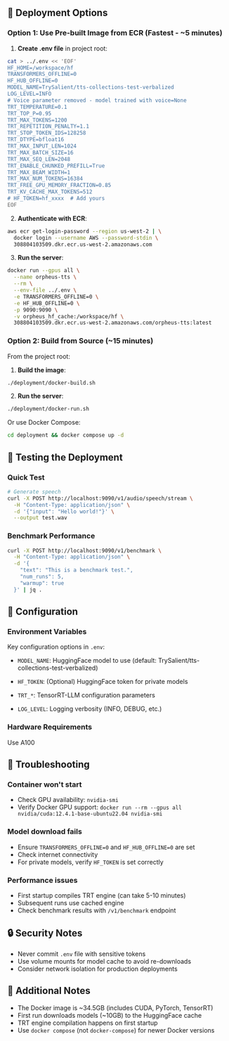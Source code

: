 ## 🚀 Deployment Options

### Option 1: Use Pre-built Image from ECR (Fastest - ~5 minutes)

1. **Create .env file** in project root:
```bash
cat > ../.env << 'EOF'
HF_HOME=/workspace/hf
TRANSFORMERS_OFFLINE=0
HF_HUB_OFFLINE=0
MODEL_NAME=TrySalient/tts-collections-test-verbalized
LOG_LEVEL=INFO
# Voice parameter removed - model trained with voice=None
TRT_TEMPERATURE=0.1
TRT_TOP_P=0.95
TRT_MAX_TOKENS=1200
TRT_REPETITION_PENALTY=1.1
TRT_STOP_TOKEN_IDS=128258
TRT_DTYPE=bfloat16
TRT_MAX_INPUT_LEN=1024
TRT_MAX_BATCH_SIZE=16
TRT_MAX_SEQ_LEN=2048
TRT_ENABLE_CHUNKED_PREFILL=True
TRT_MAX_BEAM_WIDTH=1
TRT_MAX_NUM_TOKENS=16384
TRT_FREE_GPU_MEMORY_FRACTION=0.85
TRT_KV_CACHE_MAX_TOKENS=512
# HF_TOKEN=hf_xxxx  # Add yours
EOF
```

2. **Authenticate with ECR**:
```bash
aws ecr get-login-password --region us-west-2 | \
  docker login --username AWS --password-stdin \
  308804103509.dkr.ecr.us-west-2.amazonaws.com
```

3. **Run the server**:
```bash
docker run --gpus all \
  --name orpheus-tts \
  --rm \
  --env-file ../.env \
  -e TRANSFORMERS_OFFLINE=0 \
  -e HF_HUB_OFFLINE=0 \
  -p 9090:9090 \
  -v orpheus_hf_cache:/workspace/hf \
  308804103509.dkr.ecr.us-west-2.amazonaws.com/orpheus-tts:latest
```

### Option 2: Build from Source (~15 minutes)

From the project root:

1. **Build the image**:
```bash
./deployment/docker-build.sh
```

2. **Run the server**:
```bash
./deployment/docker-run.sh
```

Or use Docker Compose:
```bash
cd deployment && docker compose up -d
```

## 🧪 Testing the Deployment

### Quick Test
```bash
# Generate speech
curl -X POST http://localhost:9090/v1/audio/speech/stream \
  -H "Content-Type: application/json" \
  -d '{"input": "Hello world!"}' \
  --output test.wav
```



### Benchmark Performance
```bash
curl -X POST http://localhost:9090/v1/benchmark \
  -H "Content-Type: application/json" \
  -d '{
    "text": "This is a benchmark test.",
    "num_runs": 5,
    "warmup": true
  }' | jq .
```

## 🔧 Configuration

### Environment Variables

Key configuration options in `.env`:

- `MODEL_NAME`: HuggingFace model to use (default: TrySalient/tts-collections-test-verbalized)
- `HF_TOKEN`: (Optional) HuggingFace token for private models

- `TRT_*`: TensorRT-LLM configuration parameters
- `LOG_LEVEL`: Logging verbosity (INFO, DEBUG, etc.)

### Hardware Requirements

Use A100

## 🐛 Troubleshooting

### Container won't start
- Check GPU availability: `nvidia-smi`
- Verify Docker GPU support: `docker run --rm --gpus all nvidia/cuda:12.4.1-base-ubuntu22.04 nvidia-smi`

### Model download fails
- Ensure `TRANSFORMERS_OFFLINE=0` and `HF_HUB_OFFLINE=0` are set
- Check internet connectivity
- For private models, verify `HF_TOKEN` is set correctly

### Performance issues
- First startup compiles TRT engine (can take 5-10 minutes)
- Subsequent runs use cached engine
- Check benchmark results with `/v1/benchmark` endpoint

## 🔒 Security Notes

- Never commit `.env` file with sensitive tokens
- Use volume mounts for model cache to avoid re-downloads
- Consider network isolation for production deployments

## 📝 Additional Notes

- The Docker image is ~34.5GB (includes CUDA, PyTorch, TensorRT)
- First run downloads models (~10GB) to the HuggingFace cache
- TRT engine compilation happens on first startup
- Use `docker compose` (not `docker-compose`) for newer Docker versions